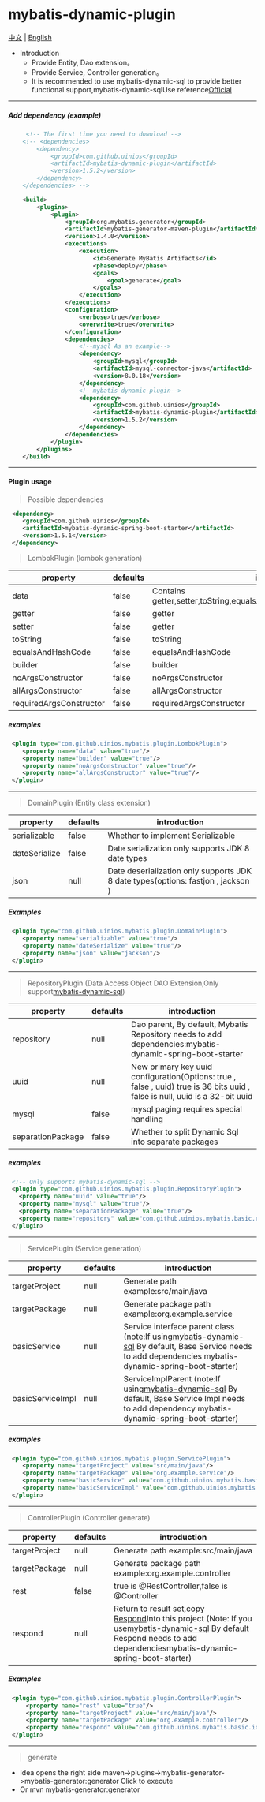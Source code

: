 # mybatis-dynamic-plugin
[中文](./ZH_CN.md) | [English](./README.md)
* Introduction
  * Provide Entity, Dao extension。
  * Provide Service, Controller generation。
  * It is recommended to use mybatis-dynamic-sql to provide better functional support,mybatis-dynamic-sqlUse reference[Official](https://mybatis.org/mybatis-dynamic-sql/)
------
##### Add dependency (example)
```xml
     <!-- The first time you need to download -->
    <!-- <dependencies>
        <dependency>
            <groupId>com.github.uinios</groupId>
            <artifactId>mybatis-dynamic-plugin</artifactId>
            <version>1.5.2</version>
        </dependency>
    </dependencies> -->

    <build>
        <plugins>
            <plugin>
                <groupId>org.mybatis.generator</groupId>
                <artifactId>mybatis-generator-maven-plugin</artifactId>
                <version>1.4.0</version>
                <executions>
                    <execution>
                        <id>Generate MyBatis Artifacts</id>
                        <phase>deploy</phase>
                        <goals>
                            <goal>generate</goal>
                        </goals>
                    </execution>
                </executions>
                <configuration>
                    <verbose>true</verbose>
                    <overwrite>true</overwrite>
                </configuration>
                <dependencies>
                    <!--mysql As an example-->
                    <dependency>
                        <groupId>mysql</groupId>
                        <artifactId>mysql-connector-java</artifactId>
                        <version>8.0.18</version>
                    </dependency>
                    <!--mybatis-dynamic-plugin-->
                    <dependency>
                        <groupId>com.github.uinios</groupId>
                        <artifactId>mybatis-dynamic-plugin</artifactId>
                        <version>1.5.2</version>
                    </dependency>
                </dependencies>
            </plugin>
        </plugins>
    </build>
```
------
#### Plugin usage
> Possible dependencies
```xml
 <dependency>
    <groupId>com.github.uinios</groupId>
    <artifactId>mybatis-dynamic-spring-boot-starter</artifactId>
    <version>1.5.1</version>
 </dependency>
```

> LombokPlugin (lombok generation)
  
| property | defaults | introduction |
|---------|--------|---------|
| data | false | Contains getter,setter,toString,equalsAndHashCode,requiredArgsConstructor |
| getter | false | getter |
| setter | false | getter |
| toString | false | toString |
| equalsAndHashCode | false | equalsAndHashCode |
| builder | false | builder |
| noArgsConstructor | false | noArgsConstructor |
| allArgsConstructor | false | allArgsConstructor |
| requiredArgsConstructor | false | requiredArgsConstructor |

##### examples
```xml
 <plugin type="com.github.uinios.mybatis.plugin.LombokPlugin">
    <property name="data" value="true"/>
    <property name="builder" value="true"/>
    <property name="noArgsConstructor" value="true"/>
    <property name="allArgsConstructor" value="true"/>
 </plugin>
```
------

> DomainPlugin (Entity class extension)

| property | defaults | introduction |
|---------|--------|---------|
| serializable | false | Whether to implement Serializable |
| dateSerialize | false | Date serialization only supports JDK 8 date types |
| json | null | Date deserialization only supports JDK 8 date types(options: fastjon , jackson ) |

##### Examples
```xml
 <plugin type="com.github.uinios.mybatis.plugin.DomainPlugin">
    <property name="serializable" value="true"/>
    <property name="dateSerialize" value="true"/>
    <property name="json" value="jackson"/>
 </plugin>
```
------
> RepositoryPlugin (Data Access Object DAO Extension,Only support[mybatis-dynamic-sql](https://mybatis.org/mybatis-dynamic-sql/))

| property | defaults | introduction |
|---------|--------|---------|
| repository | null | Dao parent, By default, Mybatis Repository needs to add dependencies:mybatis-dynamic-spring-boot-starter |
| uuid | null | New primary key uuid configuration(Options: true , false , uuid) true is 36 bits uuid , false is null, uuid is a 32-bit uuid  |
| mysql | false |  mysql paging requires special handling  |
| separationPackage | false |  Whether to split Dynamic Sql into separate packages  |
##### examples
```xml
 <!-- Only supports mybatis-dynamic-sql -->
 <plugin type="com.github.uinios.mybatis.plugin.RepositoryPlugin">
   <property name="uuid" value="true"/>
   <property name="mysql" value="true"/>
   <property name="separationPackage" value="true"/>
   <property name="repository" value="com.github.uinios.mybatis.basic.repository.MybatisRepository"/>
 </plugin>
```
------
> ServicePlugin (Service generation)

| property | defaults | introduction |
|---------|--------|---------|
| targetProject | null | Generate path example:src/main/java |
| targetPackage | null | Generate package path example:org.example.service |
| basicService | null | Service interface parent class (note:If using[mybatis-dynamic-sql](https://mybatis.org/mybatis-dynamic-sql/) By default, Base Service needs to add dependencies mybatis-dynamic-spring-boot-starter) |
| basicServiceImpl | null | ServiceImplParent (note:If using[mybatis-dynamic-sql](https://mybatis.org/mybatis-dynamic-sql/) By default, Base Service Impl needs to add dependency mybatis-dynamic-spring-boot-starter) |
 ##### examples
 ```xml
  <plugin type="com.github.uinios.mybatis.plugin.ServicePlugin">
     <property name="targetProject" value="src/main/java"/>
     <property name="targetPackage" value="org.example.service"/>
     <property name="basicService" value="com.github.uinios.mybatis.basic.service.BaseService"/>
     <property name="basicServiceImpl" value="com.github.uinios.mybatis.basic.service.BaseServiceImpl"/>
  </plugin>
 ```
------
> ControllerPlugin (Controller generate)

| property | defaults | introduction |
|---------|--------|---------|
| targetProject | null | Generate path example:src/main/java |
| targetPackage | null | Generate package path example:org.example.controller |
| rest | false | true is @RestController,false is @Controller |
| respond | null | Return to result set,copy [Respond](./docs/Respond.java)Into this project (Note: If you use[mybatis-dynamic-sql](https://mybatis.org/mybatis-dynamic-sql/) By default Respond needs to add dependenciesmybatis-dynamic-spring-boot-starter)  |
 ##### Examples
 ```xml
  <plugin type="com.github.uinios.mybatis.plugin.ControllerPlugin">
      <property name="rest" value="true"/>
      <property name="targetProject" value="src/main/java"/>
      <property name="targetPackage" value="org.example.controller"/>
      <property name="respond" value="com.github.uinios.mybatis.basic.io.Respond"/>
  </plugin>
 ```
------      
> generate
 * Idea opens the right side maven->plugins->mybatis-generator->mybatis-generator:generator Click to execute
 * Or mvn mybatis-generator:generator  